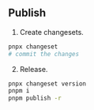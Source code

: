 ## Publish

1. Create changesets.

```bash
pnpx changeset
# commit the changes
```

2. Release.

```bash
pnpx changeset version
pnpm i
pnpm publish -r
```
